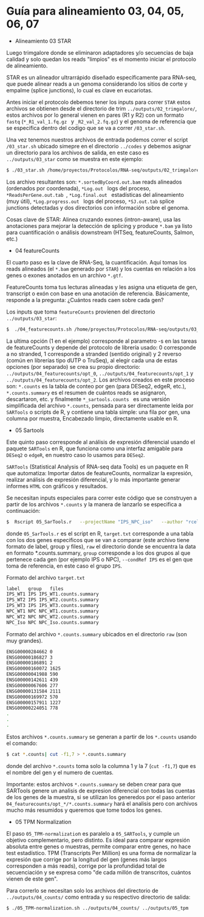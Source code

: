 # Guía para alineamiento 03, 04, 05, 06, 07

+ Alineamiento 03 STAR  

Luego trimgalore donde se eliminaron adaptadores y/o secuencias de baja calidad y solo quedan los reads "limpios" es el momento iniciar el protocolo de alineamiento.

STAR es un alineador ultrarrápido diseñado específicamente para RNA-seq, que puede alinear reads a un genoma considerando los sitios de corte y empalme (splice junctions), lo cual es clave en eucariotas.

Antes iniciar el protocolo debemos tener los inputs para correr ```STAR``` estos archivos se obtienen desde el directorio de trim ```../outputs/02_trimgalore/```, estos archivos por lo general vienen en pares (R1 y R2) con un formato ```fastq``` (```*_R1_val_1.fq.gz ``` y ```_R2_val_2.fq.gz```) y el genoma de referencia que se especifica dentro del codigo que se va a correr ```/03_star.sh```.

Una vez tenemos nuestros archivos de entrada podemos correr el script ```/03_star.sh``` ubicado simepre en el directorio ```../codes``` y debemos asignar un directorio para los archivos de salida, en este caso es ```../outputs/03_star``` como se muestra en este ejemplo:
```bash
$ ./03_star.sh /home/proyectos/Protocolos/RNA-seq/outputs/02_trimgalore/ /home/proyectos/Protocolos/RNA-seq/outputs/03_star/
```
Los archivo resultantes son: ```*.sortedByCoord.out.bam``` reads alineados (ordenados por coordenada), ```*Log.out ``` logs del proceso, ```*ReadsPerGene.out.tab ```, ```*Log.final.out ``` estadísticas del alineamiento (muy útil), ```*Log.progress.out ``` logs del proceso, ```*SJ.out.tab``` splice junctions detectadas y dos directorios con información sobre el genoma.

Cosas clave de STAR: Alinea cruzando exones (intron-aware), usa las anotaciones para mejorar la detección de splicing y produce ```*.bam``` ya listo para cuantificación o análisis downstream (HTSeq, featureCounts, Salmon, etc.)

+ 04 featureCounts

El cuarto paso es la clave de RNA-Seq, la cuantificación. Aquí tomas los reads alineados (el ```*.bam``` generado por ```STAR```) y los cuentas en relación a los genes o exones anotados en un archivo ```*.gtf```.

FeatureCounts toma tus lecturas alineadas y les asigna una etiqueta de gen, transcript o exón con base en una anotación de referencia. Básicamente, responde a la pregunta: ¿Cuántos reads caen sobre cada gen?

Los inputs que toma ```featureCounts``` provienen del directorio ```../outputs/03_star```:

```bash
$  ./04_featurecounts.sh /home/proyectos/Protocolos/RNA-seq/outputs/03_star /home/proyectos/Protocolos/RNA-seq/outputs/04_counts 1
```

La ultima opción (1 en el ejemplo) corresponde al parametro -s en las tareas de featureCounts y depende del protocolo de librería usado: 0 corresponde a no stranded, 1 corresponde a stranded (sentido original) y 2 reverso (común en librerías tipo dUTP o TruSeq), al elegir cada una de estas opciones (por separado) se crea su propio directorio: ```../outputs/04_featurecounts/opt_0```, ```../outputs/04_featurecounts/opt_1``` y ```../outputs/04_featurecounts/opt_2```. Los archivos creados en este proceso son: ```*.counts``` es la tabla de conteo por gen (para DESeq2, edgeR, etc.), ```*.counts.summary``` es el resumen de cuántos reads se asignaron, descartaron, etc. y finalmente ```*_sartools.counts ``` es una versión simplificada del archivo ```*.counts```, pensada para ser directamente leída por ```SARTools``` o scripts de R, y contiene una tabla simple: una fila por gen, una columna por muestra, Encabezado limpio, directamente usable en R.

+ 05 Sartools

Este quinto paso corresponde al análisis de expresión diferencial usando el paquete ```SARTools``` en R, que funciona como una interfaz amigable para ```DESeq2``` o ```edgeR```, en nuestro caso lo usamos para ```DESeq2```.

```SARTools``` (Statistical Analysis of RNA-seq data Tools) es un paquete en R que automatiza: Importar datos de featureCounts, normalizar la expresión, realizar análisis de expresión diferencial, y lo más importante generar informes ```HTML``` con gráficos y resultados.

Se necesitan inputs especiales para correr este código que se construyen a partir de los archivos ```*.counts``` y la manera de lanzarlo se especifica a continuación:
```bash
$  Rscript 05_SarTools.r   --projectName "IPS_NPC_iso"   --author "rcelis"   --targetFile target.txt   --rawDir raw   --varInt group   --condRef IPS   --typeTrans VST --forceCairoGraph
```
donde ```05_SarTools.r``` es el script en R, ```target.txt``` corresponde a una tabla con los dos genes especificos que se van a comparar (este archivo tiene formato de label, group y files), ```raw``` el directorio donde se encuentra la data en formato *.counts.summary, ```group``` corresponde a los dos grupos al que pertenece cada gen (por ejemplo IPS o NPC), ```--condRef IPS``` es el gen que toma de referencia, en este caso el grupo ```IPS```. 

Formato del archivo ```target.txt```
```bash
label	group	files
IPS_WT1	IPS	IPS_WT1.counts.summary
IPS_WT2	IPS	IPS_WT2.counts.summary
IPS_WT3	IPS	IPS_WT3.counts.summary
NPC_WT1	NPC	NPC_WT1.counts.summary
NPC_WT2	NPC	NPC_WT2.counts.summary
NPC_Iso	NPC	NPC_Iso.counts.summary
```

Formato del archivo ```*.counts.summary``` ubicados en el directorio ```raw``` (son muy grandes).
```bash
ENSG00000284662	0
ENSG00000186827	3
ENSG00000186891	2
ENSG00000160072	1625
ENSG00000041988	590
ENSG00000142611	439
ENSG00000067606	277
ENSG00000131584	2111
ENSG00000169972	570
ENSG00000157911	1227
ENSG00000224051	778
.
.
.
```
Estos archivos ```*.counts.summary``` se generan a partir de los ```*.counts``` usando el comando: 

```bash
$ cat *.counts| cut -f1,7 > *.counts.summary
```
donde del archivo ```*.counts``` toma solo la columna 1 y la 7 (```cut -f1,7```) que es el nombre del gen y el numero de cuentas.

Importante: estos archivos ```*.counts.summary``` se deben crear para que SARTools genere un analisis de expresion diferencial con todas las cuentas de los genes de la muestra, si se utilizan los generedos por el paso anterior ```04_featurecounts/opt_*/*.counts.summary``` hará el analisis pero con archivos mucho más resumidos y queremos que tome todos los genes.

+ 05 TPM Normalization

El paso ```05_TPM-normalizatio```n es paralelo a ```05_SARTools```, y cumple un objetivo complementario, pero distinto. Es ideal para comparar expresión absoluta entre genes o muestras, permite comparar entre genes, no hace test estadístico. TPM (Transcripts Per Million) es una forma de normalizar la expresión que corrige por la longitud del gen (genes más largos corresponden a más reads), corrige por la profundidad total de secuenciación y se expresa como "de cada millón de transcritos, cuántos vienen de este gen". 

Para correrlo se necesitan solo los archivos del directorio de ```../outputs/04_counts/``` como entrada y su respectivo directorio de salida:
```bash
$ ./05_TPM-normalization.sh ../outputs/04_counts/ ../outputs/05_tpm
```


